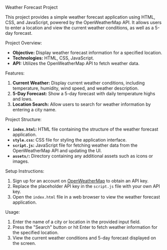  Weather Forecast Project

This project provides a simple weather forecast application using HTML, CSS, and JavaScript, powered by the OpenWeatherMap API. It allows users to enter a location and view the current weather conditions, as well as a 5-day forecast.

 Project Overview:
- **Objective:** Display weather forecast information for a specified location.
- **Technologies:** HTML, CSS, JavaScript.
- **API:** Utilizes the OpenWeatherMap API to fetch weather data.

 Features:
1. **Current Weather:** Display current weather conditions, including temperature, humidity, wind speed, and weather description.
2. **5-Day Forecast:** Show a 5-day forecast with daily temperature highs and lows.
3. **Location Search:** Allow users to search for weather information by entering a city name.

 Project Structure:
- **`index.html`:** HTML file containing the structure of the weather forecast application.
- **`style.css`:** CSS file for styling the application interface.
- **`script.js`:** JavaScript file for fetching weather data from the OpenWeatherMap API and updating the UI.
- **`assets/`:** Directory containing any additional assets such as icons or images.

 Setup Instructions:
1. Sign up for an account on [OpenWeatherMap](https://openweathermap.org/) to obtain an API key.
2. Replace the placeholder API key in the `script.js` file with your own API key.
3. Open the `index.html` file in a web browser to view the weather forecast application.

 Usage:
1. Enter the name of a city or location in the provided input field.
2. Press the "Search" button or hit Enter to fetch weather information for the specified location.
3. View the current weather conditions and 5-day forecast displayed on the screen.

